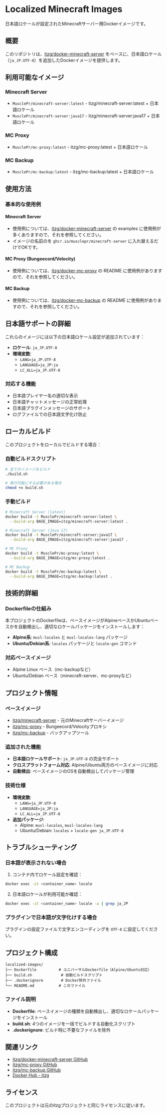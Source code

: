 # Localized Minecraft Images

日本語ロケールが設定されたMinecraftサーバー用Dockerイメージです。

## 概要

このリポジトリは、[itzg/docker-minecraft-server](https://github.com/itzg/docker-minecraft-server) をベースに、日本語ロケール（`ja_JP.UTF-8`）を追加したDockerイメージを提供します。

## 利用可能なイメージ

### Minecraft Server
- `MusclePr/minecraft-server:latest` - itzg/minecraft-server:latest + 日本語ロケール
- `MusclePr/minecraft-server:java17` - itzg/minecraft-server:java17 + 日本語ロケール

### MC Proxy
- `MusclePr/mc-proxy:latest` - itzg/mc-proxy:latest + 日本語ロケール

### MC Backup
- `MusclePr/mc-backup:latest` - itzg/mc-backup:latest + 日本語ロケール

## 使用方法

### 基本的な使用例

#### Minecraft Server
- 使用例については、[itzg/docker-minecraft-server](https://github.com/itzg/docker-minecraft-server) の examples に使用例が多くありますので、それを参照してください。
- イメージの名前のを `ghcr.io/musclepr/minecraft-server` に入れ替えるだけでOKです。

#### MC Proxy (Bungeecord/Velocity)
- 使用例については、[itzg/docker-mc-proxy](https://github.com/itzg/docker-mc-proxy) の README に使用例がありますので、それを参照してください。

#### MC Backup
- 使用例については、[itzg/docker-mc-backup](https://github.com/itzg/docker-mc-backup) の README に使用例がありますので、それを参照してください。

## 日本語サポートの詳細

これらのイメージには以下の日本語ロケール設定が追加されています：

- **ロケール**: `ja_JP.UTF-8`
- **環境変数**:
  - `LANG=ja_JP.UTF-8`
  - `LANGUAGE=ja_JP:ja`
  - `LC_ALL=ja_JP.UTF-8`

### 対応する機能
- 日本語プレイヤー名の適切な表示
- 日本語チャットメッセージの正常処理
- 日本語プラグインメッセージのサポート
- ログファイルでの日本語文字化け防止

## ローカルビルド

このプロジェクトをローカルでビルドする場合：

### 自動ビルドスクリプト
```bash
# 全てのイメージをビルド
./build.sh

# 実行可能にする必要がある場合
chmod +x build.sh
```

### 手動ビルド
```bash
# Minecraft Server (latest)
docker build -t MusclePr/minecraft-server:latest \
  --build-arg BASE_IMAGE=itzg/minecraft-server:latest .

# Minecraft Server (Java 17)
docker build -t MusclePr/minecraft-server:java17 \
  --build-arg BASE_IMAGE=itzg/minecraft-server:java17 .

# MC Proxy
docker build -t MusclePr/mc-proxy:latest \
  --build-arg BASE_IMAGE=itzg/mc-proxy:latest .

# MC Backup
docker build -t MusclePr/mc-backup:latest \
  --build-arg BASE_IMAGE=itzg/mc-backup:latest .
```

## 技術的詳細

### Dockerfileの仕組み
本プロジェクトのDockerfileは、ベースイメージがAlpineベースかUbuntuベースかを自動検出し、適切なロケールパッケージをインストールします：

- **Alpine系**: `musl-locales` と `musl-locales-lang` パッケージ
- **Ubuntu/Debian系**: `locales` パッケージと `locale-gen` コマンド

### 対応ベースイメージ
- Alpine Linux ベース（mc-backupなど）
- Ubuntu/Debian ベース（minecraft-server、mc-proxyなど）

## プロジェクト情報

### ベースイメージ
- [itzg/minecraft-server](https://hub.docker.com/r/itzg/minecraft-server) - 元のMinecraftサーバーイメージ
- [itzg/mc-proxy](https://hub.docker.com/r/itzg/mc-proxy) - Bungeecord/Velocityプロキシ
- [itzg/mc-backup](https://hub.docker.com/r/itzg/mc-backup) - バックアップツール

### 追加された機能
- **日本語ロケールサポート**: `ja_JP.UTF-8` の完全サポート
- **クロスプラットフォーム対応**: Alpine/Ubuntu両方のベースイメージに対応
- **自動検出**: ベースイメージのOSを自動検出してパッケージ管理

### 技術仕様
- **環境変数**:
  - `LANG=ja_JP.UTF-8`
  - `LANGUAGE=ja_JP:ja` 
  - `LC_ALL=ja_JP.UTF-8`
- **追加パッケージ**:
  - Alpine: `musl-locales`, `musl-locales-lang`
  - Ubuntu/Debian: `locales` + `locale-gen ja_JP.UTF-8`

## トラブルシューティング

### 日本語が表示されない場合
1. コンテナ内でロケール設定を確認：
```bash
docker exec -it <container_name> locale
```

2. 日本語ロケールが利用可能か確認：
```bash
docker exec -it <container_name> locale -a | grep ja_JP
```

### プラグインで日本語が文字化けする場合
プラグインの設定ファイルで文字エンコーディングを `UTF-8` に設定してください。

## プロジェクト構成

```
localized-images/
├── Dockerfile          # ユニバーサルDockerfile（Alpine/Ubuntu対応）
├── build.sh             # 自動ビルドスクリプト
├── .dockerignore        # Docker除外ファイル
└── README.md           # このファイル
```

### ファイル説明
- **Dockerfile**: ベースイメージの種類を自動検出し、適切なロケールパッケージをインストール
- **build.sh**: 4つのイメージを一括でビルドする自動化スクリプト
- **.dockerignore**: ビルド時に不要なファイルを除外

## 関連リンク

- [itzg/docker-minecraft-server GitHub](https://github.com/itzg/docker-minecraft-server)
- [itzg/mc-proxy GitHub](https://github.com/itzg/mc-proxy)
- [itzg/mc-backup GitHub](https://github.com/itzg/mc-backup)
- [Docker Hub - itzg](https://hub.docker.com/u/itzg)

## ライセンス

このプロジェクトは元のitzgプロジェクトと同じライセンスに従います。
